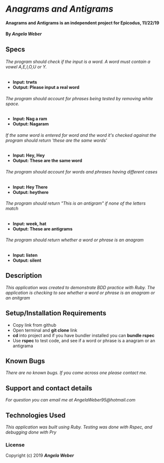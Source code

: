 # _Anagrams and Antigrams_

#### **Anagrams and Antigrams is an independent project for Epicodus, 11/22/19**

#### By _**Angela Weber**_

## Specs

###### The program should check if the input is a word. A word must contain a vowel A,E,I,O,U or Y.
* __Input: trwts__
* __Output: Please input a real word__

###### The program should account for phrases being tested by removing white space.
* __Input: Nag a ram__
* __Output: Nagaram__

###### If the same word is entered for word and the word it's checked against the program should return 'these are the same words'
* __Input: Hey, Hey__
* __Output: These are the same word__
###### The program should account for words and phrases having different cases
* __Input: Hey There__
* __Output: heythere__

###### The program should return "This is an antigram" if none of the letters match
* __Input: week, hat__
* __Output: These are antigrams__

###### The program should return whether a word or phrase is an anagram
* __Input: listen__
* __Output: silent__


## Description
  _This application was created to demonstrate BDD practice with Ruby. The application is checking to see whether a word or phrase is an anagram or an anitgram_

## Setup/Installation Requirements

* Copy link from github
* Open terminal and __git clone__ link
* __cd__ into project and if you have bundler installed you can __bundle rspec__
* Use __rspec__ to test code, and see if a word or phrase is a anagram or an antigrama

## Known Bugs

_There are no known bugs. If you come across one please contact me._

## Support and contact details

_For question you can email me at AngelaWeber95@hotmail.com_

## Technologies Used

_This application was built using Ruby. Testing was done with Rspec, and debugging done with Pry_

### License

Copyright (c) 2019 **_Angela Weber_**
